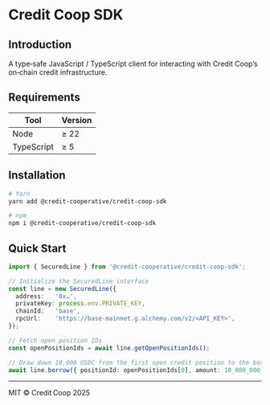# Credit Coop SDK

## Introduction

A type‑safe JavaScript / TypeScript client for interacting with Credit Coop’s on‑chain credit infrastructure.

## Requirements

| Tool        | Version |
| ----------- | ------- |
| Node        | ≥ 22    |
| TypeScript  | ≥ 5     |

## Installation

```bash
# Yarn
yarn add @credit-cooperative/credit-coop-sdk

# npm
npm i @credit-cooperative/credit-coop-sdk
```

## Quick Start

```ts
import { SecuredLine } from '@credit-cooperative/credit-coop-sdk';

// Initialize the SecuredLine interface
const line = new SecuredLine({
  address:   '0x…',
  privateKey: process.env.PRIVATE_KEY,
  chainId:   'base',
  rpcUrl:    'https://base-mainnet.g.alchemy.com/v2/<API_KEY>',
});

// Fetch open position IDs
const openPositionIds = await line.getOpenPositionIds();

// Draw down 10,000 USDC from the first open credit position to the borrower wallet
await line.borrow({ positionId: openPositionIds[0], amount: 10_000_000_000n });
```

---

MIT © Credit Coop 2025

